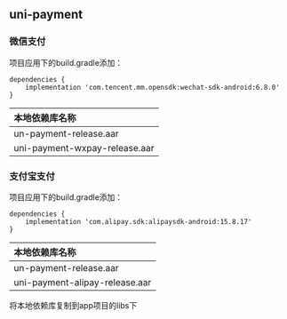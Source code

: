 ## uni-payment

### 微信支付

项目应用下的build.gradle添加：

```
dependencies {
    implementation 'com.tencent.mm.opensdk:wechat-sdk-android:6.8.0'
}
```

|本地依赖库名称									|
|:--											|
|un-payment-release.aar	|
|uni-payment-wxpay-release.aar	|

### 支付宝支付

项目应用下的build.gradle添加：

```
dependencies {
    implementation 'com.alipay.sdk:alipaysdk-android:15.8.17'
}
```

|本地依赖库名称									|
|:--											|
|un-payment-release.aar	|
|uni-payment-alipay-release.aar	|


将本地依赖库复制到app项目的libs下
